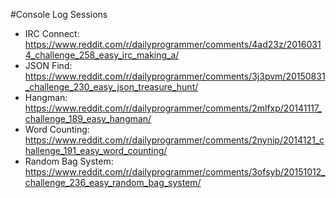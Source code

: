 #Console Log Sessions

* IRC Connect: https://www.reddit.com/r/dailyprogrammer/comments/4ad23z/20160314_challenge_258_easy_irc_making_a/
* JSON Find: https://www.reddit.com/r/dailyprogrammer/comments/3j3pvm/20150831_challenge_230_easy_json_treasure_hunt/
* Hangman: https://www.reddit.com/r/dailyprogrammer/comments/2mlfxp/20141117_challenge_189_easy_hangman/
* Word Counting: https://www.reddit.com/r/dailyprogrammer/comments/2nynip/2014121_challenge_191_easy_word_counting/
* Random Bag System: https://www.reddit.com/r/dailyprogrammer/comments/3ofsyb/20151012_challenge_236_easy_random_bag_system/
